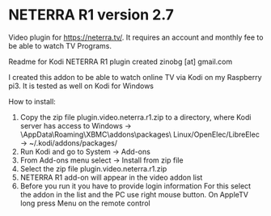 # NETERRA R1 version 2.7
Video plugin for https://neterra.tv/. It requires an account and monthly fee to be able to watch TV Programs. 

Readme for Kodi NETERRA R1 plugin created zinobg [at] gmail.com

I created this addon to be able to watch online TV via Kodi on my Raspberry pi3. 
It is tested as well on Kodi for Windows

How to install:

1. Copy the zip file plugin.video.neterra.r1.zip to a directory, where Kodi server has access to
	Windows -> <USERDIR>\AppData\Roaming\XBMC\addons\packages\ 
	Linux/OpenElec/LibreElec -> ~/.kodi/addons/packages/
2. Run Kodi and go to System -> Add-ons
3. From Add-ons menu select -> Install from zip file
4. Select the zip file plugin.video.neterra.r1.zip
5. NETERRA R1 add-on will appear in the video addon list
6. Before you run it you have to provide login information 
	For this select the addon in the list and the PC use right mouse button. On AppleTV long press Menu on the remote control
